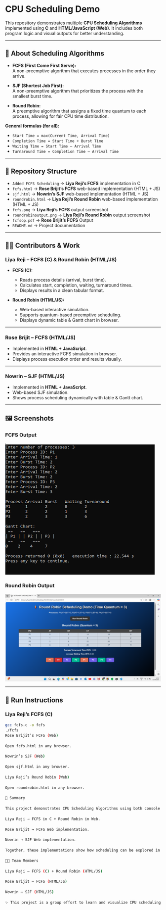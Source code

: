 # CPU Scheduling Demo  

This repository demonstrates multiple **CPU Scheduling Algorithms** implemented using **C** and **HTML/JavaScript (Web)**. It includes both program logic and visual outputs for better understanding.  

---

## 📌 About Scheduling Algorithms  

- **FCFS (First Come First Serve):**  
  A non-preemptive algorithm that executes processes in the order they arrive.  

- **SJF (Shortest Job First):**  
  A non-preemptive algorithm that prioritizes the process with the smallest burst time.  

- **Round Robin:**  
  A preemptive algorithm that assigns a fixed time quantum to each process, allowing for fair CPU time distribution.  

**General formulas (for all):**  
- `Start Time = max(Current Time, Arrival Time)`  
- `Completion Time = Start Time + Burst Time`  
- `Waiting Time = Start Time – Arrival Time`  
- `Turnaround Time = Completion Time – Arrival Time`  

---

## 📂 Repository Structure  

- `Added FCFS Scheduling` → **Liya Reji’s FCFS** implementation in C  
- `fcfs.html` → **Rose Brijit’s FCFS** web-based implementation (HTML + JS)  
- `sjf.html` → **Nowrin’s SJF** web-based implementation (HTML + JS)  
- `roundrobin.html` → **Liya Reji’s Round Robin** web-based implementation (HTML + JS)  
- `fcfs.png` →  **Liya Reji’s FCFS** output screenshot  
- `roundrobinoutput.png` → **Liya Reji’s Round Robin** output screenshot  
- `fcfsop.pdf` → **Rose Brijit’s FCFS** Output  
- `README.md` → Project documentation  

---

## 👨‍💻 Contributors & Work  

### **Liya Reji – FCFS (C) & Round Robin (HTML/JS)**  
- **FCFS (C):**  
  - Reads process details (arrival, burst time).  
  - Calculates start, completion, waiting, turnaround times.  
  - Displays results in a clean tabular format.  

- **Round Robin (HTML/JS):**  
  - Web-based interactive simulation.  
  - Supports quantum-based preemptive scheduling.  
  - Displays dynamic table & Gantt chart in browser.  

---

### **Rose Brijit – FCFS (HTML/JS)**  
- Implemented in **HTML + JavaScript**.  
- Provides an interactive FCFS simulation in browser.  
- Displays process execution order and results visually.  

---

### **Nowrin – SJF (HTML/JS)**  
- Implemented in **HTML + JavaScript**.  
- Web-based SJF simulation.  
- Shows process scheduling dynamically with table & Gantt chart.  

---

## 🖼 Screenshots  

### FCFS Output  
![FCFS Output](fcfs.png)  

### Round Robin Output  
![Round Robin Output](roundrobinoutput.png)  

---

## 🚀 Run Instructions  

### Liya Reji’s FCFS (C)  
```bash
gcc fcfs.c -o fcfs
./fcfs
Rose Brijit’s FCFS (Web)

Open fcfs.html in any browser.

Nowrin’s SJF (Web)

Open sjf.html in any browser.

Liya Reji’s Round Robin (Web)

Open roundrobin.html in any browser.

🎯 Summary

This project demonstrates CPU Scheduling Algorithms using both console (C) and interactive web (HTML + JS) approaches:

Liya Reji → FCFS in C + Round Robin in Web.

Rose Brijit → FCFS Web implementation.

Nowrin → SJF Web implementation.

Together, these implementations show how scheduling can be explored in different environments—from classic C programs to browser-based interactive simulations.

👩‍🏫 Team Members

Liya Reji – FCFS (C) + Round Robin (HTML/JS)

Rose Brijit – FCFS (HTML/JS)

Nowrin – SJF (HTML/JS)

✨ This project is a group effort to learn and visualize CPU scheduling in multiple ways.

